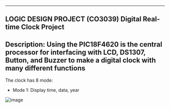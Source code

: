 -------------------------------
LOGIC DESIGN PROJECT (CO3039)
Digital Real-time Clock Project
-------------------------------
 Description: Using the PIC18F4620 is the central processor for interfacing with LCD, DS1307, Button, and Buzzer to make a digital clock with many different functions 
 ------------------------------
 The clock has 8 mode:
 - Mode 1: Display time, data, year

 ![image](https://user-images.githubusercontent.com/80350443/236438013-33f4341e-36ac-4cd8-909c-653d287a46a9.png)



